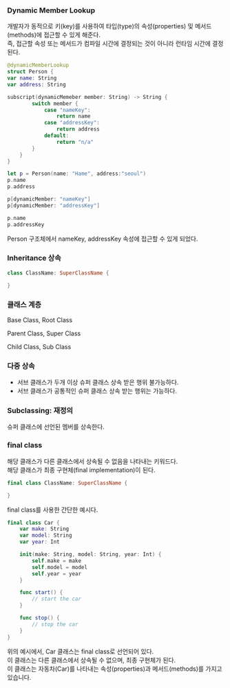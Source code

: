 ### Dynamic Member Lookup

개발자가 동적으로 키(key)를 사용하여 타입(type)의 속성(properties) 및
메서드(methods)에 접근할 수 있게 해준다.<br>
즉, 접근할 속성 또는 메서드가 컴파일 시간에 결정되는 것이 아니라 런타임 시간에 결정된다.

```swift
@dynamicMemberLookup
struct Person {
var name: String
var address: String

subscript(dynamicMemeber member: String) -> String {
        switch member {
            case "nameKey":
                return name
            case "addressKey":
                return address
            default:
                return "n/a"
        }
    }
}

let p = Person(name: "Hame", address:"seoul")
p.name
p.address

p[dynamicMember: "nameKey"]
p[dynamicMember: "addressKey"]

p.name
p.addressKey

```
Person 구조체에서 nameKey, addressKey 속성에 접근할 수 있게 되었다.

### Inheritance 상속

```swift
class ClassName: SuperClassName {

}
```

### 클래스 계층

Base Class, Root Class

Parent Class, Super Class

Child Class, Sub Class

### 다중 상속

- 서브 클래스가 두개 이상 슈퍼 클래스 상속 받은 행위 불가능하다.
- 서브 클래스가 공통적인 슈퍼 클래스 상속 받는 행위는 가능하다.

### Subclassing: 재정의

슈퍼 클래스에 선언된 멤버를 상속한다.

### final class
해당 클래스가 다른 클래스에서 상속될 수 없음을 나타내는 키워드다.<br>
해당 클래스가 최종 구현체(final implementation)이 된다.

```swift
final class ClassName: SuperClassName {

}
```

final class를 사용한 간단한 예시다.
```swift
final class Car {
    var make: String
    var model: String
    var year: Int

    init(make: String, model: String, year: Int) {
        self.make = make
        self.model = model
        self.year = year
    }

    func start() {
        // start the car
    }

    func stop() {
        // stop the car
    }
}
```
위의 예시에서, Car 클래스는 final class로 선언되어 있다.<br>
이 클래스는 다른 클래스에서 상속될 수 없으며, 최종 구현체가 된다.<br>
이 클래스는 자동차(Car)를 나타내는 속성(properties)과 메서드(methods)를 가지고
있습니다.
